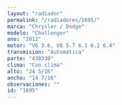 ```yaml
---
layout: "radiador"
permalink: "/radiadores/1695/"
marca: "Chrysler / Dodge"
modelo: "Challenger"
ano: "2012"
motor: "V6 3.6, V8 5.7 6.1 6.2 6.4"
transmision: "Automática"
parte: "438330"
clima: "Con clima"
alto: "24 5/16"
ancho: "14 7/16"
observaciones: ""
id: "1695"
---
```


